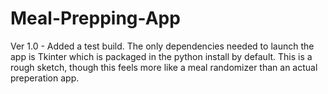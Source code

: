 # Meal-Prepping-App

Ver 1.0 - Added a test build. The only dependencies needed to launch the app is Tkinter which is packaged in the python install by default.
This is a rough sketch, though this feels more like a meal randomizer than an actual preperation app.
